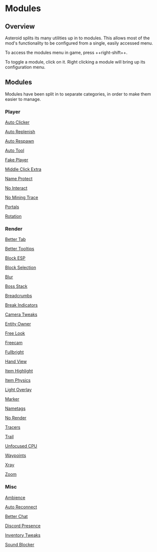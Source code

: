 # Modules

## Overview

Asteroid splits its many utilities up in to modules. This allows most of the mod's functionality to be configured from a single, easily accessed menu.

To access the modules menu in game, press ++right-shift++.

To toggle a module, click on it. Right clicking a module will bring up its configuration menu.

## Modules

Modules have been split in to separate categories, in order to make them easier to manage.

### Player

<div class="grid grid-sm" markdown>

[Auto Clicker](auto-clicker.md)

[Auto Replenish](auto-replenish.md)

[Auto Respawn](auto-respawn.md)

[Auto Tool](auto-tool.md)

[Fake Player](fake-player.md)

[Middle Click Extra](middle-click-extra.md)

[Name Protect](name-protect.md)

[No Interact](no-interact.md)

[No Mining Trace](no-mining-trace.md)

[Portals](portals.md)

[Rotation](rotation.md)

</div>

### Render
<div class="grid grid-sm" markdown>

[Better Tab](better-tab.md)

[Better Tooltips](better-tooltips.md)

[Block ESP](block-esp.md)

[Block Selection](block-selection.md)

[Blur](blur.md)

[Boss Stack](boss-stack.md)

[Breadcrumbs](breadcrumbs.md)

[Break Indicators](break-indicators.md)

[Camera Tweaks](camera-tweaks.md)

[Entity Owner](entity-owner.md)

[Free Look](free-look.md)

[Freecam](freecam.md)

[Fullbright](fullbright.md)

[Hand View](hand-view.md)

[Item Highlight](item-highlight.md)

[Item Physics](item-physics.md)

[Light Overlay](light-overlay.md)

[Marker](marker.md)

[Nametags](nametags.md)

[No Render](no-render.md)

[Tracers](tracers.md)

[Trail](trail.md)

[Unfocused CPU](unfocused-cpu.md)

[Waypoints](waypoints.md)

[Xray](xray.md)

[Zoom](zoom.md)

</div>

### Misc

<div class="grid grid-sm" markdown>

[Ambience](ambience.md)

[Auto Reconnect](auto-reconnect.md)

[Better Chat](better-chat.md)

[Discord Presence](discord-presence.md)

[Inventory Tweaks](inventory-tweaks.md)

[Sound Blocker](sound-blocker.md)

</div>